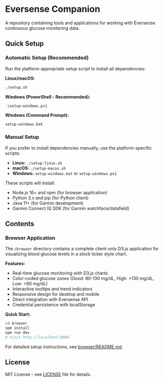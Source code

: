 # Eversense Companion

A repository containing tools and applications for working with Eversense continuous glucose monitoring data.

## Quick Setup

### Automatic Setup (Recommended)

Run the platform-appropriate setup script to install all dependencies:

**Linux/macOS:**
```bash
./setup.sh
```

**Windows (PowerShell - Recommended):**
```powershell
.\setup-windows.ps1
```

**Windows (Command Prompt):**
```cmd
setup-windows.bat
```

### Manual Setup

If you prefer to install dependencies manually, use the platform-specific scripts:

- **Linux:** `./setup-linux.sh`
- **macOS:** `./setup-macos.sh`
- **Windows:** `setup-windows.bat` or `setup-windows.ps1`

These scripts will install:
- Node.js 16+ and npm (for browser application)
- Python 3.x and pip (for Python client)
- Java 11+ (for Garmin development)
- Garmin Connect IQ SDK (for Garmin watchface/datafield)

## Contents

### Browser Application

The `/browser` directory contains a complete client-only D3.js application for visualizing blood glucose levels in a stock ticker style chart.

**Features:**
- Real-time glucose monitoring with D3.js charts
- Color-coded glucose zones (Good: 80-130 mg/dL, High: >130 mg/dL, Low: <80 mg/dL)
- Interactive tooltips and trend indicators
- Responsive design for desktop and mobile
- Direct integration with Eversense API
- Credential persistence with localStorage

**Quick Start:**
```bash
cd browser
npm install
npm run dev
# Visit http://localhost:8080
```

For detailed setup instructions, see [browser/README.md](browser/README.md).

## License

MIT License - see [LICENSE](LICENSE) file for details.